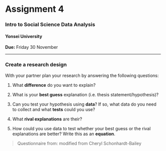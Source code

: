 # Assignment 4
### Intro to Social Science Data Analysis 
#### Yonsei University

**Due:** Friday 30 November

---

### Create a research design

With your partner plan your research by answering the following questions:

1. What **difference** do you want to explain?

2. What is your **best guess** explanation (i.e. thesis statement/hypothesis)?

3. Can you test your hypothesis using **data**? If so, what data do you need to collect and what **tests** could you use?

4. What **rival explanations** are their? 

5. How could you use data to test whether your best guess or the rival explanations are better? Write this as an **equation**.


> Questionnaire from: modified from Cheryl Schonhardt-Bailey